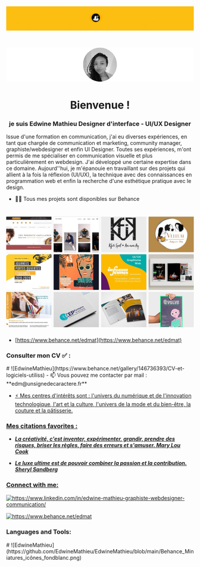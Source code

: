 # ![EdwineMathieu](https://github.com/EdwineMathieu/EdwineMathieu/blob/main/Behance-Entete_Edwine%20Mathieu.gif)


# ![EdwineMathieu](https://github.com/EdwineMathieu/EdwineMathieu/blob/main/Github_Photo_Profil_Readme.png)
<h1 align="center">Bienvenue ! </h1>
<h3 align="center"> je suis Edwine Mathieu Designer d'interface - UI/UX Designer</h3>

Issue d'une formation en communication, j'ai eu diverses expériences, en tant que chargée de communication et marketing, community manager, graphiste/webdesigner et enfin UI Designer. Toutes ses expériences, m'ont permis de me spécialiser en communication visuelle et plus particulièrement en webdesign. J'ai développé une certaine expertise dans ce domaine. Aujourd''hui, je m'épanouie en travaillant sur des projets qui allient à la fois la réflexion (UI/UX), la technique avec des connaissances en programmation web et enfin la recherche d'une esthétique pratique avec le design. 


- 👨‍💻 Tous mes projets sont disponibles sur Behance 
# ![EdwineMathieu](https://github.com/EdwineMathieu/EdwineMathieu/blob/main/Behance_Edwine_Mathieu_Projets.jpg)
- [https://www.behance.net/edmat](https://www.behance.net/edmat)

<h3>Consulter mon CV ✅ :</h3> 
# ![EdwineMathieu](https://www.behance.net/gallery/146736393/CV-et-logiciels-utiliss)
- 📫 Vous pouvez me contacter par mail : **edm@unsignedecaractere.fr** <a href="ici" src="mailto:edm@unsignedecaractere.fr" alt="adresse mail edm@unsignedecaractere.fr"> 

- ⚡ Mes centres d'intérêts sont : l'univers du numérique et de l'innovation technologique, l'art et la culture, l'univers de la mode et du bien-être, la couture et la pâtisserie.
<h3> Mes citations favorites :</h3>

- ***La créativité, c'est inventer, expérimenter, grandir, prendre des risques, briser les règles, faire des erreurs et s'amuser. Mary Lou Cook***

- ***Le luxe ultime est de pouvoir combiner la passion et la contribution. Sheryl Sandberg***

<h3 align="left">Connect with me:</h3>
<p align="left">
<a href="https://linkedin.com/in/https://www.linkedin.com/in/edwine-mathieu-graphiste-webdesigner-communication/" target="blank"><img align="center" src="https://raw.githubusercontent.com/rahuldkjain/github-profile-readme-generator/master/src/images/icons/Social/linked-in-alt.svg" alt="https://www.linkedin.com/in/edwine-mathieu-graphiste-webdesigner-communication/" height="30" width="40" /></a>
  
<a href="https://www.behance.net/https://www.behance.net/edmat" target="blank"><img align="center" src="https://raw.githubusercontent.com/rahuldkjain/github-profile-readme-generator/master/src/images/icons/Social/behance.svg" alt="https://www.behance.net/edmat" height="30" width="40" /></a>
</p>

<h3 align="left">Languages and Tools:</h3>
# ![EdwineMathieu](https://github.com/EdwineMathieu/EdwineMathieu/blob/main/Behance_Miniatures_icônes_fondblanc.png)
